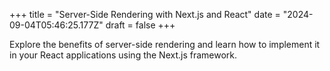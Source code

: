 +++
title = "Server-Side Rendering with Next.js and React"
date = "2024-09-04T05:46:25.177Z"
draft = false
+++

  Explore the benefits of server-side rendering and learn how to implement it in your React applications using the Next.js framework.
        